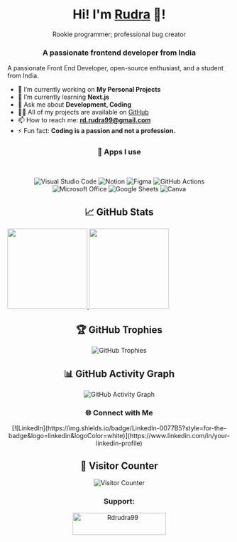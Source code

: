 <div align="center">
  <h1>Hi! I'm <a href="https://mathletedev.github.io">Rudra</a> 🐬!</h1>
  <div>Rookie programmer; professional bug creator</div>
</div>

<h3 align="center">A passionate frontend developer from India</h3>

A passionate Front End Developer, open-source enthusiast, and a student from India.

- 🔭 I’m currently working on **My Personal Projects**
- 🌱 I’m currently learning **Next.js**
- 💬 Ask me about **Development, Coding**
- 👨‍💻 All of my projects are available on [GitHub](https://github.com/Rdrudra99)
- 📫 How to reach me: **rd.rudra99@gmail.com**
- ⚡ Fun fact: **Coding is a passion and not a profession.**

<h3 align="center">📱 Apps I use</h3>

<div align="center">
  &nbsp;
  
  ![Visual Studio Code](https://img.shields.io/badge/Visual_Studio_Code-0078D4?style=for-the-badge&logo=visual%20studio%20code&logoColor=white)
  ![Notion](https://img.shields.io/badge/Notion-000000?style=for-the-badge&logo=notion&logoColor=white)
  ![Figma](https://img.shields.io/badge/Figma-F24E1E?style=for-the-badge&logo=figma&logoColor=white)
  ![GitHub Actions](https://img.shields.io/badge/GitHub_Actions-2088FF?style=for-the-badge&logo=github-actions&logoColor=white)
  ![Microsoft Office](https://img.shields.io/badge/Microsoft_Office-D83B01?style=for-the-badge&logo=microsoft-office&logoColor=white)
  ![Google Sheets](https://img.shields.io/badge/Google%20Sheets-34A853?style=for-the-badge&logo=google-sheets&logoColor=white)
  ![Canva](https://img.shields.io/badge/Canva-%2300C4CC.svg?&style=for-the-badge&logo=Canva&logoColor=white)
</div>

<h2 align="center">📈 GitHub Stats</h2>
<a href="https://github.com/Rdrudra99">
  <img height="180em" src="https://github-readme-stats.vercel.app/api?username=Rdrudra99&theme=noctis_minimus&show_icons=true&include_all_commits=true&count_private=true" />
  <img height="180em" src="https://github-readme-stats.vercel.app/api/top-langs/?username=Rdrudra99&theme=noctis_minimus&layout=compact" />
</a>

<h2 align="center">🏆 GitHub Trophies</h2>
<p align="center">
  <img src="https://github-profile-trophy.vercel.app/?username=Rdrudra99&theme=flat&no-frame=true&margin-w=30" alt="GitHub Trophies" />
</p>

<h2 align="center">📊 GitHub Activity Graph</h2>
<p align="center">
  <img src="https://activity-graph.herokuapp.com/graph?username=Rdrudra99&theme=github" alt="GitHub Activity Graph" />
</p>

<h3 align="center">🌐 Connect with Me</h3>
<p align="center">
  <!-- Add your social media badges here -->
  <!-- Example: -->
  [![LinkedIn](https://img.shields.io/badge/LinkedIn-0077B5?style=for-the-badge&logo=linkedin&logoColor=white)](https://www.linkedin.com/in/your-linkedin-profile)
</p>

<h2 align="center">🚀 Visitor Counter</h2>
<p align="center">
  <img src="https://profile-counter.glitch.me/Rdrudra99/count.svg" alt="Visitor Counter" />
</p>

<h3 align="center">Support:</h3>
<p align="center">
  <a href="https://www.buymeacoffee.com/Rdrudra99">
    <img align="center" src="https://cdn.buymeacoffee.com/buttons/v2/default-yellow.png" height="50" width="210" alt="Rdrudra99" />
  </a>
</p>
